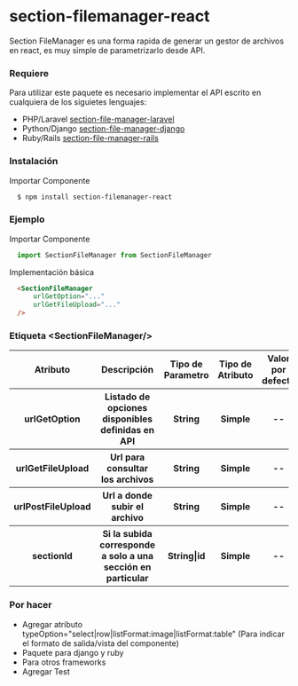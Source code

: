 # section-filemanager-react
Section FileManager es una forma rapida de generar un gestor de archivos en react, es muy simple de parametrizarlo desde API.

### Requiere
Para utilizar este paquete es necesario implementar el API escrito en cualquiera de los siguietes lenguajes:
- PHP/Laravel [section-file-manager-laravel](https://github.com/ivanfretes/section-filemanager-laravel) 
- Python/Django [section-file-manager-django](#) 
- Ruby/Rails [section-file-manager-rails](#) 

### Instalación

Importar Componente
```sh
  $ npm install section-filemanager-react
```


### Ejemplo

Importar Componente
```js
  import SectionFileManager from SectionFileManager
```

Implementación básica

```html
  <SectionFileManager
      urlGetOption="..."
      urlGetFileUpload="..."                  
  />
```

### Etiqueta \<SectionFileManager\/\>
<table>
  <tr>
    <th>Atributo</th>
    <th>Descripción</th>
    <th>Tipo de Parametro</th>
    <th>Tipo de Atributo</th>
    <th>Valor por defecto</th>
    <th>Requerido</th>
  </tr>
  <tr>
    <th>urlGetOption</th>
    <th>Listado de opciones disponibles definidas en API</th>
    <th>String</th>
    <th>Simple</th>
    <th>--</th>
    <th>No</th>
  </tr>
  <tr>
    <th>urlGetFileUpload</th>
    <th>Url para consultar los archivos</th>
    <th>String</th>
    <th>Simple</th>
    <th>--</th>
    <th>No</th>
  </tr>
    <tr>
    <th>urlPostFileUpload</th>
    <th>Url a donde subir el archivo</th>
    <th>String</th>
    <th>Simple</th>
    <th>--</th>
    <th>No</th>
  </tr>
    <tr>
    <th>sectionId</th>
    <th>Si la subida corresponde a solo a una sección en particular</th>
    <th>String|id</th>
    <th>Simple</th>
    <th>--</th>
    <th>No</th>
  </tr>
</table>

### Por hacer
- Agregar atributo typeOption="select|row|listFormat:image|listFormat:table" (Para indicar el formato de salida/vista del componente)
- Paquete para django y ruby
- Para otros frameworks
- Agregar Test
